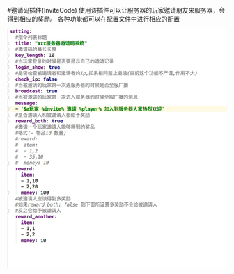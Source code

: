 #邀请码插件(InviteCode)
使用该插件可以让服务器的玩家邀请朋友来服务器，会得到相应的奖励。
各种功能都可以在配置文件中进行相应的配置

![config img](./img/config.png)
